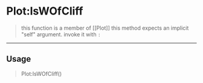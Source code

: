 # Plot:IsWOfCliff
> this function is a member of [[Plot]]
> this method expects an implicit "self" argument. invoke it with `:`
-----
## Usage
> Plot:IsWOfCliff()
